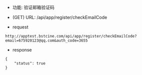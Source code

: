 * 功能: 验证邮箱验证码

* (GET) URL: /api/app/register/checkEmailCode

* request
```
http://apptest.bstcine.com/api/app/register/checkEmailCode?email=675920123@qq.com&auth_code=3655
```

* response
```
{
    "status": true
}
```
